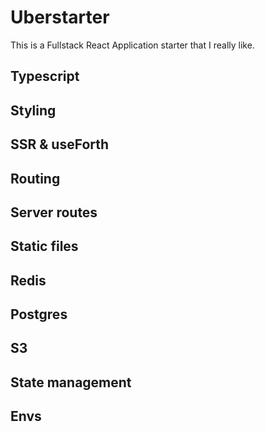 # Uberstarter

This is a Fullstack React Application starter that I really like. 

## Typescript

>

## Styling

>

## SSR & useForth

>

## Routing

>

## Server routes

>

## Static files

>

## Redis

>

## Postgres

>

## S3

>

## State management

>

## Envs

>
